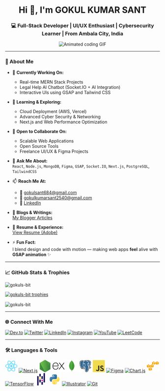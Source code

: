<h1 align="center">Hi 👋, I'm GOKUL KUMAR SANT</h1>
<h3 align="center">💻 Full-Stack Developer | UI/UX Enthusiast | Cybersecurity Learner | From Ambala City, India</h3>

<p align="center">
  <img src="https://media0.giphy.com/media/v1.Y2lkPTc5MGI3NjExMGdqcDN4Z201MWdhbGQxbjBvM214d2h5d3YyZ2prZWZyZDFhZGEwdiZlcD12MV9naWZzX3NlYXJjaCZjdD1n/CrFLL3CnRpw5ddlBMm/giphy.webp" width="200" alt="Animated coding GIF" />
</p>

---

### 🚀 About Me

- 🔭 **Currently Working On:**  
  - Real-time MERN Stack Projects  
  - Legal Help AI Chatbot (Socket.IO + AI Integration)  
  - Interactive UIs using GSAP and Tailwind CSS

- 🌱 **Learning & Exploring:**  
  - Cloud Deployment (AWS, Vercel)  
  - Advanced Cyber Security & Networking  
  - Next.js and Web Performance Optimization

- 🤝 **Open to Collaborate On:**  
  - Scalable Web Applications  
  - Open Source Tools  
  - Freelance UI/UX & Figma Projects

- 💬 **Ask Me About:**  
  `React`, `Node.js`, `MongoDB`, `Figma`, `GSAP`, `Socket.IO`, `Next.js`, `PostgreSQL`, `TailwindCSS`

- 📫 **Reach Me At:**  
  - 📧 gokulsant684@gmail.com  
  - 📧 gokulkumarsant2540@gmail.com  
  - 💼 [LinkedIn](https://www.linkedin.com/in/gokul-kumar-sant-581145205/)

- 📝 **Blogs & Writings:**  
  [My Blogger Articles](https://www.blogger.com/blog/posts/4543191805551320646?hl=en)

- 📄 **Resume & Experience:**  
  [View Resume (Adobe)](https://acrobat.adobe.com/id/urn:aaid:sc:AP:6ae756a3-126a-465e-adf5-d9ac3e87ca5b)

- ⚡ **Fun Fact:**  
  I blend design and code with motion — making web apps **feel** alive with **GSAP animation** ✨

---

### 📈 GitHub Stats & Trophies

<p align="left">
  <img src="https://komarev.com/ghpvc/?username=gokuls-bit&label=Profile%20views&color=0e75b6&style=flat" alt="gokuls-bit" />
</p>
<p align="left">
  <a href="https://github.com/ryo-ma/github-profile-trophy">
    <img src="https://github-profile-trophy.vercel.app/?username=gokuls-bit&theme=onedark&row=2&column=4" alt="gokuls-bit trophies"/>
  </a>
</p>
<p><img align="center" src="https://github-readme-stats.vercel.app/api/top-langs?username=gokuls-bit&show_icons=true&locale=en&layout=compact" alt="gokuls-bit" /></p>

---

### 🌐 Connect With Me

<p align="left">
  <a href="https://dev.to/gokulkumarsant" target="blank"><img src="https://cdn.jsdelivr.net/npm/simple-icons@3.0.1/icons/dev-dot-to.svg" alt="Dev.to" height="30" width="40" /></a>
  <a href="https://twitter.com/gokulsantamb" target="blank"><img src="https://cdn.jsdelivr.net/npm/simple-icons@3.0.1/icons/twitter.svg" alt="Twitter" height="30" width="40" /></a>
  <a href="https://linkedin.com/in/gokul-kumar-sant" target="blank"><img src="https://cdn.jsdelivr.net/npm/simple-icons@3.0.1/icons/linkedin.svg" alt="LinkedIn" height="30" width="40" /></a>
  <a href="https://instagram.com/gokulsantt" target="blank"><img src="https://cdn.jsdelivr.net/npm/simple-icons@3.0.1/icons/instagram.svg" alt="Instagram" height="30" width="40" /></a>
  <a href="https://www.youtube.com/c/gokulsant" target="blank"><img src="https://cdn.jsdelivr.net/npm/simple-icons@3.0.1/icons/youtube.svg" alt="YouTube" height="30" width="40" /></a>
  <a href="https://www.leetcode.com/gokul_kumar_sant" target="blank"><img src="https://cdn.jsdelivr.net/npm/simple-icons@3.0.1/icons/leetcode.svg" alt="LeetCode" height="30" width="40" /></a>
</p>

---

### 🛠️ Languages & Tools

<p align="left">
  <a href="https://reactjs.org/" target="_blank"><img src="https://raw.githubusercontent.com/devicons/devicon/master/icons/react/react-original.svg" alt="React" width="40" height="40"/></a>
  <a href="https://nextjs.org/" target="_blank"><img src="https://cdn.worldvectorlogo.com/logos/nextjs-2.svg" alt="Next.js" width="40" height="40"/></a>
  <a href="https://nodejs.org/" target="_blank"><img src="https://raw.githubusercontent.com/devicons/devicon/master/icons/nodejs/nodejs-original.svg" alt="Node.js" width="40" height="40"/></a>
  <a href="https://expressjs.com/" target="_blank"><img src="https://raw.githubusercontent.com/devicons/devicon/master/icons/express/express-original.svg" alt="Express" width="40" height="40"/></a>
  <a href="https://www.mongodb.com/" target="_blank"><img src="https://raw.githubusercontent.com/devicons/devicon/master/icons/mongodb/mongodb-original.svg" alt="MongoDB" width="40" height="40"/></a>
  <a href="https://www.postgresql.org/" target="_blank"><img src="https://raw.githubusercontent.com/devicons/devicon/master/icons/postgresql/postgresql-original.svg" alt="PostgreSQL" width="40" height="40"/></a>
  <a href="https://www.javascript.com/" target="_blank"><img src="https://raw.githubusercontent.com/devicons/devicon/master/icons/javascript/javascript-original.svg" alt="JavaScript" width="40" height="40"/></a>
  <a href="https://www.figma.com/" target="_blank"><img src="https://cdn.worldvectorlogo.com/logos/figma-1.svg" alt="Figma" width="40" height="40"/></a>
  <a href="https://www.chartjs.org/" target="_blank"><img src="https://www.chartjs.org/media/logo-title.svg" alt="Chart.js" width="40" height="40"/></a>
  <a href="https://aws.amazon.com/" target="_blank"><img src="https://raw.githubusercontent.com/devicons/devicon/master/icons/amazonwebservices/amazonwebservices-original.svg" alt="AWS" width="40" height="40"/></a>
  <a href="https://www.tensorflow.org/" target="_blank"><img src="https://www.vectorlogo.zone/logos/tensorflow/tensorflow-icon.svg" alt="TensorFlow" width="40" height="40"/></a>
  <a href="https://pandas.pydata.org/" target="_blank"><img src="https://raw.githubusercontent.com/devicons/devicon/master/icons/pandas/pandas-original.svg" alt="Pandas" width="40" height="40"/></a>
  <a href="https://www.python.org/" target="_blank"><img src="https://raw.githubusercontent.com/devicons/devicon/master/icons/python/python-original.svg" alt="Python" width="40" height="40"/></a>
  <a href="https://www.adobe.com/products/illustrator.html" target="_blank"><img src="https://www.vectorlogo.zone/logos/adobe_illustrator/adobe_illustrator-icon.svg" alt="Illustrator" width="40" height="40"/></a>
  <a href="https://git-scm.com/" target="_blank"><img src="https://www.vectorlogo.zone/logos/git-scm/git-scm-icon.svg" alt="Git" width="40" height="40"/></a>
</p>

